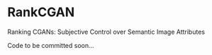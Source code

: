 # RankCGAN
Ranking CGANs: Subjective Control over Semantic Image Attributes

Code to be committed soon...
